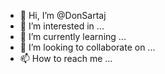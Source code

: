 - 👋 Hi, I’m @DonSartaj
- 👀 I’m interested in ...
- 🌱 I’m currently learning ...
- 💞️ I’m looking to collaborate on ...
- 📫 How to reach me ...

<!---
DonSartaj/DonSartaj is a ✨ special ✨ repository because its `README.md` (this file) appears on your GitHub profile.
You can click the Preview link to take a look at your changes.
--->
